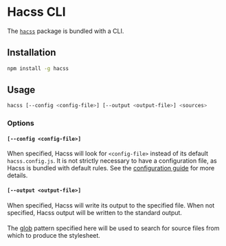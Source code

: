 # Hacss CLI

The [`hacss`](http://npmjs.com/package/hacss) package is bundled with a CLI.

## Installation
```bash
npm install -g hacss
```

## Usage
```bash
hacss [--config <config-file>] [--output <output-file>] <sources>
```

### Options

#### ```[--config <config-file>]```
When specified, Hacss will look for `<config-file>` instead of its default
`hacss.config.js`. It is not strictly necessary to have a configuration file, as
Hacss is bundled with default rules. See the [configuration guide](config.md)
for more details.

#### ```[--output <output-file>]```
When specified, Hacss will write its output to the specified file. When not
specified, Hacss output will be written to the standard output.

#### <sources>
The [glob](https://www.npmjs.com/package/glob) pattern specified here will be used to search for source files from
which to produce the stylesheet.
